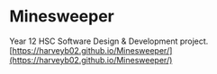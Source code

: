 # Minesweeper
Year 12 HSC Software Design & Development project.
[https://harveyb02.github.io/Minesweeper/](https://harveyb02.github.io/Minesweeper/)